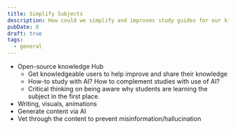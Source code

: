 ```yaml
---
title: Simplify Subjects
description: How could we simplify and improves study guides for our kids?
pubDate: 0
draft: true
tags:
  - general
---
```

- Open-source knowledge Hub
	- Get knowledgeable users to help improve and share their knowledge
	- How-to study with AI? How to complement studies with use of AI? 
	- Critical thinking on being aware why students are learning the subject in the first place.
- Writing, visuals, animations
- Generate content via AI
- Vet through the content to prevent misinformation/hallucination

